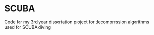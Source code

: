 # SCUBA

Code for my 3rd year dissertation project for decompression algorithms used for SCUBA diving
 
